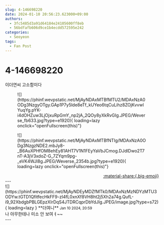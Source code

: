 ```yaml
---
slug: 4-146698220
date: 2024-01-10 20:56:23.623000+09:00
authors:
  - 3fc5485d3a91d64184e24105600ff8eb
  - 56bdfafb606d9ce1b4ecdd572595e242
categories:
  - Seoyeon
tags:
  - Fan Post
---
```


# 4-146698220

<div class="post-container" markdown="1">
<div class="content-container md-sidebar__scrollwrap" markdown="1">

이더연씨 고소함미다
<figure markdown="1">
![](https://phinf.wevpstatic.net/MjAyNDAxMTBfMTU2/MDAxNzA0ODg3NzgyOTgy.GAp1P7y5lde8eTf_kUYeo6tqCuLihz8ZOjKvvwlYuqYg.pYK-i4dOHZuw3LjOjxuRpGmY_np2jA_2QOy8yXkRvGIg.JPEG/Weverse_fb633.jpg?type=e1920){ loading=lazy onclick="openFullscreen(this)"}
</figure>

<figure markdown="1">
![](https://phinf.wevpstatic.net/MjAyNDAxMTBfNTIg/MDAxNzA0ODg3NzgzNDE2.mbJy8-_B6AuXPHfOM8ehEy81AHT7V1N1FEyYaVbJCmog.DJdlDwo2T7nT-A3jV3xdoZ-G_7ZYqm9pg-_eVK4WJl8g.JPEG/Weverse_2354b.jpg?type=e1920){ loading=lazy onclick="openFullscreen(this)"}
</figure>


</div>
</div>

<div style="text-align: right;" markdown="1">
<a href="https://weverse.io/fromis9/fanpost/4-146698220" style="text-align: right;">:material-share:{.big-emoji}</a>
</div>
---

<div class="comments-container md-sidebar__scrollwrap" markdown="1">
<div class="comment" markdown="1">
<div class='id-container' markdown="1">
![](https://phinf.wevpstatic.net/MjAyNDEyMDZfMTk0/MDAxNzMzNDYzMTU3ODYw.tGTD1QfitfecHkFF9-zI4fL0xnXf8VH8ht2j5Xh2a74g.QufL-i9_92XbdgbPBLGEpzXIrDqS4JTDRCqprDbYdJIg.JPEG/image.jpg?type=s72){ loading=lazy }
**<span class="artist">더여니</span>** <small>Jan 10 2024, 20:59</small><br>
</div>
<div class='comment-body' markdown="1">
나 아무한테나 미소 안 보여ㅕ~~
</div>
</div>
</div>
---
